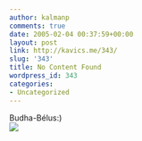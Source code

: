 ```yaml
---
author: kalmanp
comments: true
date: 2005-02-04 00:37:59+00:00
layout: post
link: http://kavics.me/343/
slug: '343'
title: No Content Found
wordpress_id: 343
categories:
- Uncategorized
---
```


Budha-Bélus:)  
![](http://kavics.freeblog.hu/Files/bella.JPG)
